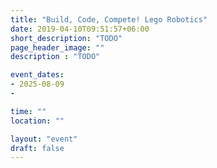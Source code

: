 ```yaml
---
title: "Build, Code, Compete! Lego Robotics"
date: 2019-04-10T09:51:57+06:00
short_description: "TODO"
page_header_image: ""
description : "TODO"

event_dates: 
- 2025-08-09
- 

time: ""
location: ""

layout: "event"
draft: false
---
```


